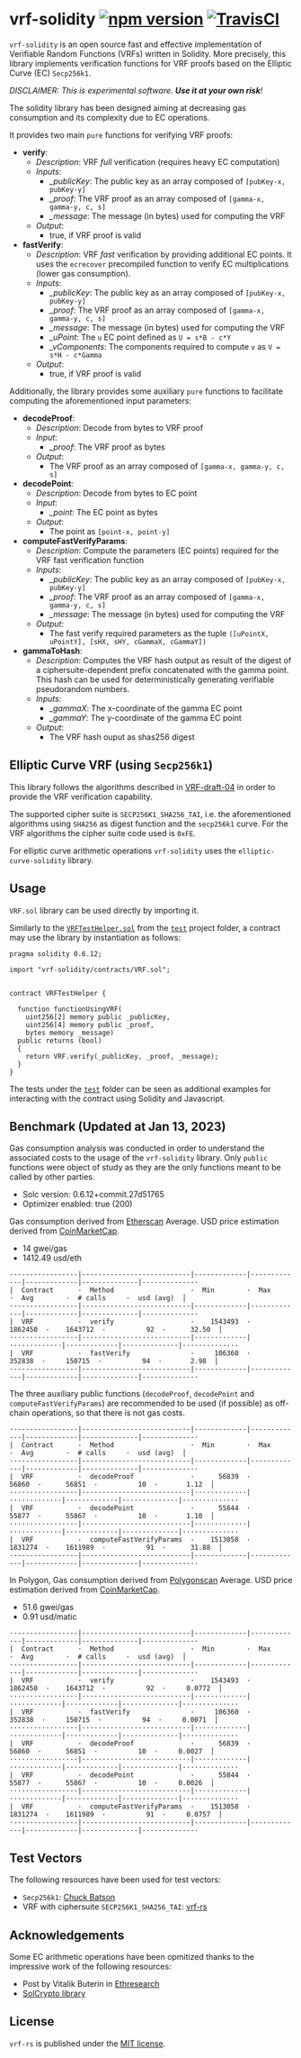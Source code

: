 # vrf-solidity [![npm version](https://badge.fury.io/js/vrf-solidity.svg)](https://badge.fury.io/js/vrf-solidity) [![TravisCI](https://travis-ci.com/witnet/vrf-solidity.svg?branch=master)](https://travis-ci.com/witnet/vrf-solidity)

`vrf-solidity` is an open source fast and effective implementation of Verifiable Random Functions (VRFs) written in Solidity. More precisely, this library implements verification functions for VRF proofs based on the Elliptic Curve (EC) `Secp256k1`.

_DISCLAIMER: This is experimental software. **Use it at your own risk**!_

The solidity library has been designed aiming at decreasing gas consumption and its complexity due to EC operations.

It provides two main `pure` functions for verifying VRF proofs:

- **verify**:
  - _Description_: VRF *full* verification (requires heavy EC computation)
  - _Inputs_:
    - *_publicKey*: The public key as an array composed of `[pubKey-x, pubKey-y]`
    - *_proof*: The VRF proof as an array composed of `[gamma-x, gamma-y, c, s]`
    - *_message*: The message (in bytes) used for computing the VRF
  - _Output_:
    - true, if VRF proof is valid
- **fastVerify**:
  - _Description_: VRF *fast* verification by providing additional EC points. It uses the `ecrecover` precompiled function to verify EC multiplications (lower gas consumption).
  - _Inputs_:
    - *_publicKey*: The public key as an array composed of `[pubKey-x, pubKey-y]`
    - *_proof*: The VRF proof as an array composed of `[gamma-x, gamma-y, c, s]`
    - *_message*: The message (in bytes) used for computing the VRF
    - *_uPoint*: The `u` EC point defined as `U = s*B - c*Y`
    - *_vComponents*: The components required to compute `v` as `V = s*H - c*Gamma`
  - _Output_:
    - true, if VRF proof is valid

Additionally, the library provides some auxiliary `pure` functions to facilitate computing the aforementioned input parameters:

- **decodeProof**:
  - _Description_: Decode from bytes to VRF proof
  - _Input_:
    - *_proof*: The VRF proof as bytes
  - _Output_:
    - The VRF proof as an array composed of `[gamma-x, gamma-y, c, s]`
- **decodePoint**:
  - _Description_: Decode from bytes to EC point
  - _Input_:
    - *_point*: The EC point as bytes
  - _Output_:
    - The point as `[point-x, point-y]`
- **computeFastVerifyParams**:
  - _Description_: Compute the parameters (EC points) required for the VRF fast verification function
  - _Inputs_:
    - *_publicKey*: The public key as an array composed of `[pubKey-x, pubKey-y]`
    - *_proof*: The VRF proof as an array composed of `[gamma-x, gamma-y, c, s]`
    - *_message*: The message (in bytes) used for computing the VRF
  - _Output_:
    - The fast verify required parameters as the tuple `([uPointX, uPointY], [sHX, sHY, cGammaX, cGammaY])`
- **gammaToHash**:
  - _Description_: Computes the VRF hash output as result of the digest of a ciphersuite-dependent prefix concatenated with the gamma point. This hash can be used for deterministically generating verifiable pseudorandom numbers.
  - _Inputs_:
    - *_gammaX*: The x-coordinate of the gamma EC point
    - *_gammaY*: The y-coordinate of the gamma EC point
  - _Output_:
    - The VRF hash ouput as shas256 digest

## Elliptic Curve VRF (using `Secp256k1`)

This library follows the algorithms described in [VRF-draft-04](https://tools.ietf.org/pdf/draft-irtf-cfrg-vrf-04) in order to provide the VRF verification capability.

The supported cipher suite is `SECP256K1_SHA256_TAI`, i.e. the aforementioned algorithms using `SHA256` as digest function and the `secp256k1` curve. For the VRF algorithms the cipher suite code used is `0xFE`.

For elliptic curve arithmetic operations `vrf-solidity` uses the `elliptic-curve-solidity` library.

## Usage

`VRF.sol` library can be used directly by importing it.

Similarly to the [`VRFTestHelper.sol`](https://github.com/witnet/vrf-solidity/blob/master/test/VRFTestHelper.sol) from the [`test`][test-folder] project folder, a contract may use the library by instantiation as follows:

```solidity
pragma solidity 0.6.12;

import "vrf-solidity/contracts/VRF.sol";


contract VRFTestHelper {

  function functionUsingVRF(
    uint256[2] memory public _publicKey,
    uint256[4] memory public _proof,
    bytes memory _message)
  public returns (bool)
  {
    return VRF.verify(_publicKey, _proof, _message);
  }
}
```

The tests under the [`test`][test-folder] folder can be seen as additional examples for interacting with the contract using Solidity and Javascript.

## Benchmark (Updated at Jan 13, 2023)

Gas consumption analysis was conducted in order to understand the associated costs to the usage of the `vrf-solidity` library. Only `public` functions were object of study as they are the only functions meant to be called by other parties.

- Solc version: 0.6.12+commit.27d51765
- Optimizer enabled: true (200)

Gas consumption derived from [Etherscan](https://etherscan.io/gastracker) Average. USD price estimation derived from [CoinMarketCap](https://coinmarketcap.com/currencies/ethereum/).

- 14 gwei/gas
- 1412.49 usd/eth

```
·----------------|---------------------------|-------------|-------------|-------------|--------------|-------------·
|  Contract      ·  Method                   ·  Min        ·  Max        ·  Avg        ·  # calls     ·  usd (avg)  │
·----------------|---------------------------|-------------|-------------|-------------|--------------|-------------·
|  VRF           ·  verify                   ·    1543493  ·    1862450  ·    1643712  ·          92  ·      32.50  │
·················|···························|·············|·············|·············|··············|··············
|  VRF           ·  fastVerify               ·     106360  ·     352838  ·     150715  ·          94  ·       2.98  │
·----------------|---------------------------|-------------|-------------|-------------|--------------|-------------·
```

The three auxiliary public functions (`decodeProof`, `decodePoint` and `computeFastVerifyParams`) are recommended to be used (if possible) as off-chain operations, so that there is not gas costs.

```
·----------------|---------------------------|-------------|-------------|-------------|--------------|-------------·
|  Contract      ·  Method                   ·  Min        ·  Max        ·  Avg        ·  # calls     ·  usd (avg)  │
·----------------|---------------------------|-------------|-------------|-------------|--------------|-------------·
|  VRF           ·  decodeProof              ·      56839  ·      56860  ·      56851  ·          10  ·       1.12  │
·················|···························|·············|·············|·············|··············|··············
|  VRF           ·  decodePoint              ·      55844  ·      55877  ·      55867  ·          10  ·       1.10  │
·················|···························|·············|·············|·············|··············|··············
|  VRF           ·  computeFastVerifyParams  ·    1513058  ·    1831274  ·    1611989  ·          91  ·      31.88  │
·----------------|---------------------------|-------------|-------------|-------------|--------------|-------------·
```

In Polygon, Gas consumption derived from [Polygonscan](https://polygonscan.com/gastracker) Average. USD price estimation derived from [CoinMarketCap](https://coinmarketcap.com/currencies/polygon/).

- 51.6 gwei/gas
- 0.91 usd/matic

```
·----------------|---------------------------|-------------|-------------|-------------|--------------|-------------·
|  Contract      ·  Method                   ·  Min        ·  Max        ·  Avg        ·  # calls     ·  usd (avg)  │
·----------------|---------------------------|-------------|-------------|-------------|--------------|-------------·
|  VRF           ·  verify                   ·    1543493  ·    1862450  ·    1643712  ·          92  ·     0.0772  │
·················|···························|·············|·············|·············|··············|··············
|  VRF           ·  fastVerify               ·     106360  ·     352838  ·     150715  ·          94  ·     0.0071  │
·················|···························|·············|·············|·············|··············|··············
|  VRF           ·  decodeProof              ·      56839  ·      56860  ·      56851  ·          10  ·     0.0027  │
·················|···························|·············|·············|·············|··············|··············
|  VRF           ·  decodePoint              ·      55844  ·      55877  ·      55867  ·          10  ·     0.0026  │
·················|···························|·············|·············|·············|··············|··············
|  VRF           ·  computeFastVerifyParams  ·    1513058  ·    1831274  ·    1611989  ·          91  ·     0.0757  │
·----------------|---------------------------|-------------|-------------|-------------|--------------|-------------·
```

## Test Vectors

The following resources have been used for test vectors:

- `Secp256k1`: [Chuck Batson](https://chuckbatson.wordpress.com/2014/11/26/secp256k1-test-vectors/)
- VRF with ciphersuite `SECP256K1_SHA256_TAI`: [vrf-rs](https://github.com/witnet/vrf-rs/)

## Acknowledgements

Some EC arithmetic operations have been opmitized thanks to the impressive work of the following resources:

- Post by Vitalik Buterin in [Ethresearch](https://ethresear.ch/t/you-can-kinda-abuse-ecrecover-to-do-ecmul-in-secp256k1-today/2384/9)
- [SolCrypto library](https://github.com/HarryR/solcrypto)

## License

`vrf-rs` is published under the [MIT license][license].

[license]: https://github.com/witnet/vrf-rs/blob/master/LICENSE
[test-folder]: https://github.com/witnet/vrf-solidity/blob/master/test
